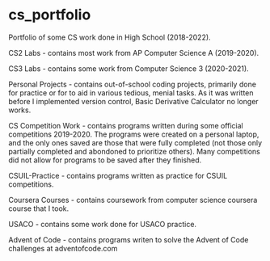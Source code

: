 # cs_portfolio
Portfolio of some CS work done in High School (2018-2022).

CS2 Labs - contains most work from AP Computer Science A (2019-2020).

CS3 Labs - contains some work from Computer Science 3 (2020-2021).

Personal Projects - contains out-of-school coding projects, primarily done for practice or for to aid in various tedious, menial tasks. As it was written before I implemented version control, Basic Derivative Calculator no longer works.

CS Competition Work - contains programs written during some official competitions 2019-2020. The programs were created on a personal laptop, and the only ones saved are those that were fully completed (not those only partially completed and abondoned to prioritize others). Many competitions did not allow for programs to be saved after they finished.

CSUIL-Practice - contains programs written as practice for CSUIL competitions.

Coursera Courses - contains coursework from computer science coursera course that I took.

USACO - contains some work done for USACO practice.

Advent of Code - contains programs writen to solve the Advent of Code challenges at adventofcode.com
